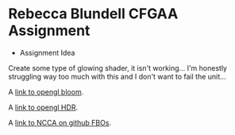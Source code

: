 # Rebecca Blundell CFGAA Assignment

- Assignment Idea

Create some type of glowing shader, it isn't working... I'm honestly struggling way too much with this and I don't want to fail the unit...

<p>A <a href="https://learnopengl.com/Advanced-Lighting/Bloom">link to opengl bloom</a>.</p>

<p>A <a href="https://learnopengl.com/Advanced-Lighting/HDR">link to opengl HDR</a>.</p>

<p>A <a href="https://github.com/NCCA/FBODemos/tree/main)">link to NCCA on github FBOs</a>.</p>

